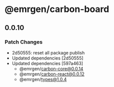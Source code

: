# @emrgen/carbon-board

## 0.0.10

### Patch Changes

- 2d50555: reset all package publish
- Updated dependencies [2d50555]
- Updated dependencies [597a463]
  - @emrgen/carbon-core@0.0.14
  - @emrgen/carbon-react@0.0.12
  - @emrgen/types@1.0.4
